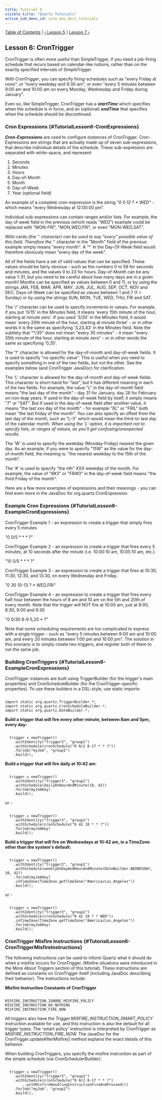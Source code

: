 ```yaml
---
title: Tutorial 6
visible_title: "Quartz Tutorials"
active_sub_menu_id: site_mnu_docs_tutorials
---
```

<div class="secNavPanel">
          <a href="./" title="Go to Tutorial Table of Contents">Table of Contents</a> |
          <a href="/documentation/quartz-2.1.x/tutorials/tutorial-lesson-05.html" title="Go to Lesson 5">&lsaquo;&nbsp;Lesson 5</a> |
          <a href="/documentation/quartz-2.1.x/tutorials/tutorial-lesson-07.html" title="Go to Lesson 7">Lesson 7&nbsp;&rsaquo;</a>
</div>

## Lesson 6: CronTrigger

CronTrigger is often more useful than SimpleTrigger, if you need a job-firing schedule that recurs based on
calendar-like notions, rather than on the exactly specified intervals of SimpleTrigger.

With CronTrigger, you can specify firing-schedules such as "every Friday at noon", or "every weekday and 9:30
am", or even "every 5 minutes between 9:00 am and 10:00 am on every Monday, Wednesday and Friday during January".

Even so, like SimpleTrigger, CronTrigger has a ***startTime*** which specifies when the schedule is in
force, and an (optional) ***endTime*** that specifies when the schedule should be discontinued.

### Cron Expressions {#TutorialLesson6-CronExpressions}

***Cron-Expressions*** are used to configure instances of CronTrigger. Cron-Expressions are strings
that are actually made up of seven sub-expressions, that describe individual details of the schedule. These
sub-expression are separated with white-space, and represent:

1. Seconds
1. Minutes
1. Hours
1. Day-of-Month
1. Month
1. Day-of-Week
1. Year (optional field)



An example of a complete cron-expression is the string *"0 0 12 ? * WED"* &#45; which means "every
Wednesday at 12:00:00 pm".

Individual sub-expressions can contain ranges and/or lists. For example, the day of week field in the previous
(which reads "WED") example could be replaced with "MON-FRI", "MON,WED,FRI", or even "MON-WED,SAT".

Wild-cards (the '*' character) can be used to say "every" possible value of this field. Therefore the '*'
character in the "Month" field of the previous example simply means "every month". A '*' in the Day-Of-Week field would
therefore obviously mean "every day of the week".

All of the fields have a set of valid values that can be specified. These values should be fairly obvious - such
as the numbers 0 to 59 for seconds and minutes, and the values 0 to 23 for hours. Day-of-Month can be any value 1-31,
but you need to be careful about how many days are in a given month&#33; Months can be specified as values between 0 and
11, or by using the strings JAN, FEB, MAR, APR, MAY, JUN, JUL, AUG, SEP, OCT, NOV and DEC. Days-of-Week can be specified
as values between 1 and 7 (1 = Sunday) or by using the strings SUN, MON, TUE, WED, THU, FRI and SAT.

The '/' character can be used to specify increments to values. For example, if you put '0/15' in the Minutes
field, it means 'every 15th minute of the hour, starting at minute zero'. If you used '3/20' in the Minutes field, it
would mean 'every 20th minute of the hour, starting at minute three' - or in other words it is the same as specifying
'3,23,43' in the Minutes field.  Note the subtlety that "*/35" does *not* mean "every 35 minutes" - it mean
"every 35th minute of the hour, starting at minute zero" - or in other words the same as specifying '0,35'.

The '?' character is allowed for the day-of-month and day-of-week fields. It is used to specify "no specific
value". This is useful when you need to specify something in one of the two fields, but not the other. See the examples
below (and CronTrigger JavaDoc) for clarification.

The 'L' character is allowed for the day-of-month and day-of-week fields. This character is short-hand for
"last", but it has different meaning in each of the two fields. For example, the value "L" in the day-of-month field
means "the last day of the month" - day 31 for January, day 28 for February on non-leap years. If used in the
day-of-week field by itself, it simply means "7" or "SAT". But if used in the day-of-week field after another value, it
means "the last xxx day of the month" - for example "6L" or "FRIL" both mean "the last friday of the month".  You
can also specify an offset from the last day of the month, such as "L-3" which would mean the third-to-last day of the
calendar month. *When using the 'L' option, it is important not to specify lists, or ranges of values, as you'll get
confusing/unexpected results.*

The 'W' is used to specify the weekday (Monday-Friday) nearest the given day. As an example, if you were to
specify "15W" as the value for the day-of-month field, the meaning is: "the nearest weekday to the 15th of the month".

The '#' is used to specify "the nth" XXX weekday of the month. For example, the value of "6#3" or "FRI#3" in the
day-of-week field means "the third Friday of the month".

Here are a few more examples of expressions and their meanings - you can find even more in the JavaDoc for
org.quartz.CronExpression

### Example Cron Expressions {#TutorialLesson6-ExampleCronExpressions}

CronTrigger Example 1 - an expression to create a trigger that simply fires every 5 minutes

"0 0/5 * * * ?"



CronTrigger Example 2 - an expression to create a trigger that fires every 5 minutes, at 10 seconds after the minute
(i.e. 10:00:10 am, 10:05:10 am, etc.).

"10 0/5 * * * ?"



CronTrigger Example 3 - an expression to create a trigger that fires at 10:30, 11:30, 12:30, and 13:30, on every
Wednesday and Friday.

"0 30 10-13 ? * WED,FRI"



CronTrigger Example 4 - an expression to create a trigger that fires every half hour between the hours of 8 am and 10 am
on the 5th and 20th of every month. Note that the trigger will NOT fire at 10:00 am, just at 8:00, 8:30, 9:00 and 9:30

"0 0/30 8-9 5,20 * ?"



Note that some scheduling requirements are too complicated to express with a single trigger - such as "every 5 minutes
between 9:00 am and 10:00 am, and every 20 minutes between 1:00 pm and 10:00 pm". The solution in this scenario is to
simply create two triggers, and register both of them to run the same job.

### Building CronTriggers {#TutorialLesson6-ExampleCronExpressions}

CronTrigger instances are built using TriggerBuilder (for the trigger's main properties) and CronScheduleBuilder
(for the CronTrigger-specific properties).  To use these builders in a DSL-style, use static imports:


<pre class="prettyprint highlight"><code class="language-java" data-lang="java">
import static org.quartz.TriggerBuilder.*;
import static org.quartz.CronScheduleBuilder.*;
import static org.quartz.DateBuilder.*;
</code></pre>


**Build a trigger that will fire every other minute, between 8am and 5pm, every day:**

<pre class="prettyprint highlight"><code class="language-java" data-lang="java">
  trigger = newTrigger()
    .withIdentity("trigger3", "group1")
    .withSchedule(cronSchedule("0 0/2 8-17 * * ?"))
    .forJob("myJob", "group1")
    .build();
</code></pre>


**Build a trigger that will fire daily at 10:42 am:**

<pre class="prettyprint highlight"><code class="language-java" data-lang="java">
  trigger = newTrigger()
    .withIdentity("trigger3", "group1")
    .withSchedule(dailyAtHourAndMinute(10, 42))
    .forJob(myJobKey)
    .build();
</code></pre>

or -

<pre class="prettyprint highlight"><code class="language-java" data-lang="java">
  trigger = newTrigger()
    .withIdentity("trigger3", "group1")
    .withSchedule(cronSchedule("0 42 10 * * ?"))
    .forJob(myJobKey)
    .build();
</code></pre>



**Build a trigger that will fire on Wednesdays at 10:42 am, in a TimeZone other than the system's default:**

<pre class="prettyprint highlight"><code class="language-java" data-lang="java">
  trigger = newTrigger()
    .withIdentity("trigger3", "group1")
    .withSchedule(weeklyOnDayAndHourAndMinute(DateBuilder.WEDNESDAY, 10, 42))
    .forJob(myJobKey)
    .inTimeZone(TimeZone.getTimeZone("America/Los_Angeles"))
    .build();
</code></pre>

or -

<pre class="prettyprint highlight"><code class="language-java" data-lang="java">
  trigger = newTrigger()
    .withIdentity("trigger3", "group1")
    .withSchedule(cronSchedule("0 42 10 ? * WED"))
    .inTimeZone(TimeZone.getTimeZone("America/Los_Angeles"))
    .forJob(myJobKey)
    .build();
</code></pre>


### CronTrigger Misfire Instructions {#TutorialLesson6-CronTriggerMisfireInstructions}

The following instructions can be used to inform Quartz what it should do when a misfire occurs for CronTrigger.
(Misfire situations were introduced in the More About Triggers section of this tutorial). These instructions are defined
as constants on CronTrigger itself (including JavaDoc describing their behavior). The instructions include:

**Misfire Instruction Constants of CronTrigger**


<pre class="prettyprint highlight"><code class="language-java" data-lang="java">
MISFIRE_INSTRUCTION_IGNORE_MISFIRE_POLICY
MISFIRE_INSTRUCTION_DO_NOTHING
MISFIRE_INSTRUCTION_FIRE_NOW
</code></pre>


All triggers also have the *Trigger.MISFIRE_INSTRUCTION_SMART_POLICY* instruction available for use, and
this instruction is also the default for all trigger types. The 'smart policy' instruction is interpreted by CronTrigger
as *MISFIRE_INSTRUCTION_FIRE_NOW.* The JavaDoc for the CronTrigger.updateAfterMisfire() method explains the exact
details of this behavior.

When building CronTriggers, you specify the misfire instruction as part of the simple schedule
(via CronSchedulerBuilder):


<pre class="prettyprint highlight"><code class="language-java" data-lang="java">
  trigger = newTrigger()
    .withIdentity("trigger3", "group1")
    .withSchedule(cronSchedule("0 0/2 8-17 * * ?")
        ..withMisfireHandlingInstructionFireAndProceed())
    .forJob("myJob", "group1")
    .build();
</code></pre>
